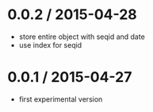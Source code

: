 0.0.2 / 2015-04-28
==================

* store entire object with seqid and date
* use index for seqid

0.0.1 / 2015-04-27
==================

* first experimental version